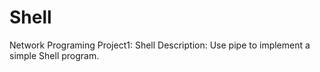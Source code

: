 # Shell
Network Programing Project1: Shell
Description:
Use pipe to implement a simple Shell program. 
